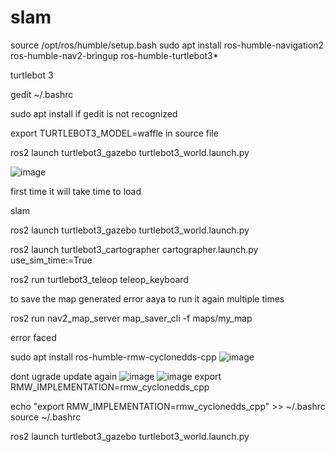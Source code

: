 # slam
source /opt/ros/humble/setup.bash
sudo apt install ros-humble-navigation2 ros-humble-nav2-bringup ros-humble-turtlebot3*

turtlebot 3

gedit ~/.bashrc

sudo apt install if gedit is not recognized

export TURTLEBOT3_MODEL=waffle  in source file 


ros2 launch turtlebot3_gazebo turtlebot3_world.launch.py

![image](https://github.com/user-attachments/assets/952b9e07-0ace-44c6-9cba-8245532c179e)

first time it will take time to load 


slam


ros2 launch turtlebot3_gazebo turtlebot3_world.launch.py


ros2 launch turtlebot3_cartographer cartographer.launch.py use_sim_time:=True


ros2 run turtlebot3_teleop teleop_keyboard



to save the map generated 
error aaya to run it again multiple times 

ros2 run nav2_map_server map_saver_cli -f maps/my_map



error faced 


sudo apt install ros-humble-rmw-cyclonedds-cpp
![image](https://github.com/user-attachments/assets/9f0fc051-b072-4f9c-8f49-201a2aeb8ab0)


dont ugrade update again
![image](https://github.com/user-attachments/assets/e5fdabe0-96da-45a6-a284-ae9c333c6d37)
![image](https://github.com/user-attachments/assets/9b5a14cc-7890-48d9-94d4-db30a7b2696f)
export RMW_IMPLEMENTATION=rmw_cyclonedds_cpp



echo "export RMW_IMPLEMENTATION=rmw_cyclonedds_cpp" >> ~/.bashrc
source ~/.bashrc

ros2 launch turtlebot3_gazebo turtlebot3_world.launch.py

